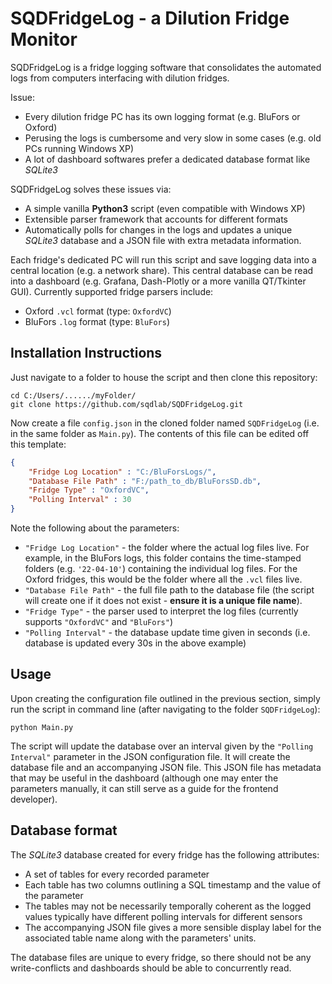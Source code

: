 # SQDFridgeLog - a Dilution Fridge Monitor

SQDFridgeLog is a fridge logging software that consolidates the automated logs from computers interfacing with dilution fridges.

Issue:
- Every dilution fridge PC has its own logging format (e.g. BluFors or Oxford)
- Perusing the logs is cumbersome and very slow in some cases (e.g. old PCs running Windows XP)
- A lot of dashboard softwares prefer a dedicated database format like *SQLite3*

SQDFridgeLog solves these issues via:

- A simple vanilla **Python3** script (even compatible with Windows XP)
- Extensible parser framework that accounts for different formats
- Automatically polls for changes in the logs and updates a unique *SQLite3* database and a JSON file with extra metadata information.

Each fridge's dedicated PC will run this script and save logging data into a central location (e.g. a network share). This central database can be read into a dashboard (e.g. Grafana, Dash-Plotly or a more vanilla QT/Tkinter GUI). Currently supported fridge parsers include:

- Oxford `.vcl` format (type: `OxfordVC`)
- BluFors `.log` format (type: `BluFors`)

## Installation Instructions

Just navigate to a folder to house the script and then clone this repository:

```
cd C:/Users/....../myFolder/
git clone https://github.com/sqdlab/SQDFridgeLog.git
```

Now create a file `config.json` in the cloned folder named `SQDFridgeLog` (i.e. in the same folder as `Main.py`). The contents of this file can be edited off this template:

```json
{
    "Fridge Log Location" : "C:/BluForsLogs/",
    "Database File Path" : "F:/path_to_db/BluForsSD.db",
    "Fridge Type" : "OxfordVC",
    "Polling Interval" : 30
}
```

Note the following about the parameters:
- `"Fridge Log Location"` - the folder where the actual log files live. For example, in the BluFors logs, this folder contains the time-stamped folders (e.g. `'22-04-10'`) containing the individual log files. For the Oxford fridges, this would be the folder where all the `.vcl` files live.
- `"Database File Path"` - the full file path to the database file (the script will create one if it does not exist - **ensure it is a unique file name**).
- `"Fridge Type"` - the parser used to interpret the log files (currently supports `"OxfordVC"` and `"BluFors"`)
- `"Polling Interval"` - the database update time given in seconds (i.e. database is updated every 30s in the above example)

## Usage

Upon creating the configuration file outlined in the previous section, simply run the script in command line (after navigating to the folder `SQDFridgeLog`):

```
python Main.py
```

The script will update the database over an interval given by the `"Polling Interval"` parameter in the JSON configuration file. It will create the database file and an accompanying JSON file. This JSON file has metadata that may be useful in the dashboard (although one may enter the parameters manually, it can still serve as a guide for the frontend developer).

## Database format

The *SQLite3* database created for every fridge has the following attributes:

- A set of tables for every recorded parameter
- Each table has two columns outlining a SQL timestamp and the value of the parameter
- The tables may not be necessarily temporally coherent as the logged values typically have different polling intervals for different sensors
- The accompanying JSON file gives a more sensible display label for the associated table name along with the parameters' units.

The database files are unique to every fridge, so there should not be any write-conflicts and dashboards should be able to concurrently read.
